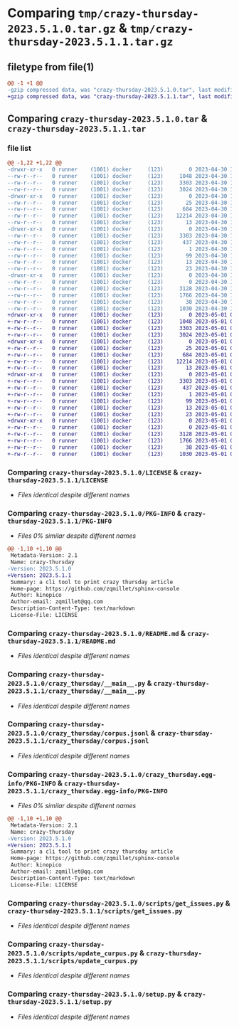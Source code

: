 # Comparing `tmp/crazy-thursday-2023.5.1.0.tar.gz` & `tmp/crazy-thursday-2023.5.1.1.tar.gz`

## filetype from file(1)

```diff
@@ -1 +1 @@
-gzip compressed data, was "crazy-thursday-2023.5.1.0.tar", last modified: Sun Apr 30 17:27:06 2023, max compression
+gzip compressed data, was "crazy-thursday-2023.5.1.1.tar", last modified: Mon May  1 05:28:18 2023, max compression
```

## Comparing `crazy-thursday-2023.5.1.0.tar` & `crazy-thursday-2023.5.1.1.tar`

### file list

```diff
@@ -1,22 +1,22 @@
-drwxr-xr-x   0 runner    (1001) docker     (123)        0 2023-04-30 17:27:06.539629 crazy-thursday-2023.5.1.0/
--rw-r--r--   0 runner    (1001) docker     (123)     1048 2023-04-30 17:26:52.000000 crazy-thursday-2023.5.1.0/LICENSE
--rw-r--r--   0 runner    (1001) docker     (123)     3303 2023-04-30 17:27:06.539629 crazy-thursday-2023.5.1.0/PKG-INFO
--rw-r--r--   0 runner    (1001) docker     (123)     3024 2023-04-30 17:26:52.000000 crazy-thursday-2023.5.1.0/README.md
-drwxr-xr-x   0 runner    (1001) docker     (123)        0 2023-04-30 17:27:06.539629 crazy-thursday-2023.5.1.0/crazy_thursday/
--rw-r--r--   0 runner    (1001) docker     (123)       25 2023-04-30 17:26:57.000000 crazy-thursday-2023.5.1.0/crazy_thursday/__init__.py
--rw-r--r--   0 runner    (1001) docker     (123)      684 2023-04-30 17:26:52.000000 crazy-thursday-2023.5.1.0/crazy_thursday/__main__.py
--rw-r--r--   0 runner    (1001) docker     (123)    12214 2023-04-30 17:26:57.000000 crazy-thursday-2023.5.1.0/crazy_thursday/corpus.jsonl
--rw-r--r--   0 runner    (1001) docker     (123)       13 2023-04-30 17:26:52.000000 crazy-thursday-2023.5.1.0/crazy_thursday/requirements.txt
-drwxr-xr-x   0 runner    (1001) docker     (123)        0 2023-04-30 17:27:06.539629 crazy-thursday-2023.5.1.0/crazy_thursday.egg-info/
--rw-r--r--   0 runner    (1001) docker     (123)     3303 2023-04-30 17:27:06.000000 crazy-thursday-2023.5.1.0/crazy_thursday.egg-info/PKG-INFO
--rw-r--r--   0 runner    (1001) docker     (123)      437 2023-04-30 17:27:06.000000 crazy-thursday-2023.5.1.0/crazy_thursday.egg-info/SOURCES.txt
--rw-r--r--   0 runner    (1001) docker     (123)        1 2023-04-30 17:27:06.000000 crazy-thursday-2023.5.1.0/crazy_thursday.egg-info/dependency_links.txt
--rw-r--r--   0 runner    (1001) docker     (123)       99 2023-04-30 17:27:06.000000 crazy-thursday-2023.5.1.0/crazy_thursday.egg-info/entry_points.txt
--rw-r--r--   0 runner    (1001) docker     (123)       13 2023-04-30 17:27:06.000000 crazy-thursday-2023.5.1.0/crazy_thursday.egg-info/requires.txt
--rw-r--r--   0 runner    (1001) docker     (123)       23 2023-04-30 17:27:06.000000 crazy-thursday-2023.5.1.0/crazy_thursday.egg-info/top_level.txt
-drwxr-xr-x   0 runner    (1001) docker     (123)        0 2023-04-30 17:27:06.539629 crazy-thursday-2023.5.1.0/scripts/
--rw-r--r--   0 runner    (1001) docker     (123)        0 2023-04-30 17:26:52.000000 crazy-thursday-2023.5.1.0/scripts/__init__.py
--rw-r--r--   0 runner    (1001) docker     (123)     3128 2023-04-30 17:26:52.000000 crazy-thursday-2023.5.1.0/scripts/get_issues.py
--rw-r--r--   0 runner    (1001) docker     (123)     1766 2023-04-30 17:26:52.000000 crazy-thursday-2023.5.1.0/scripts/update_curpus.py
--rw-r--r--   0 runner    (1001) docker     (123)       38 2023-04-30 17:27:06.539629 crazy-thursday-2023.5.1.0/setup.cfg
--rw-r--r--   0 runner    (1001) docker     (123)     1030 2023-04-30 17:26:52.000000 crazy-thursday-2023.5.1.0/setup.py
+drwxr-xr-x   0 runner    (1001) docker     (123)        0 2023-05-01 05:28:18.082893 crazy-thursday-2023.5.1.1/
+-rw-r--r--   0 runner    (1001) docker     (123)     1048 2023-05-01 05:28:01.000000 crazy-thursday-2023.5.1.1/LICENSE
+-rw-r--r--   0 runner    (1001) docker     (123)     3303 2023-05-01 05:28:18.082893 crazy-thursday-2023.5.1.1/PKG-INFO
+-rw-r--r--   0 runner    (1001) docker     (123)     3024 2023-05-01 05:28:01.000000 crazy-thursday-2023.5.1.1/README.md
+drwxr-xr-x   0 runner    (1001) docker     (123)        0 2023-05-01 05:28:18.082893 crazy-thursday-2023.5.1.1/crazy_thursday/
+-rw-r--r--   0 runner    (1001) docker     (123)       25 2023-05-01 05:28:08.000000 crazy-thursday-2023.5.1.1/crazy_thursday/__init__.py
+-rw-r--r--   0 runner    (1001) docker     (123)      684 2023-05-01 05:28:01.000000 crazy-thursday-2023.5.1.1/crazy_thursday/__main__.py
+-rw-r--r--   0 runner    (1001) docker     (123)    12214 2023-05-01 05:28:08.000000 crazy-thursday-2023.5.1.1/crazy_thursday/corpus.jsonl
+-rw-r--r--   0 runner    (1001) docker     (123)       13 2023-05-01 05:28:01.000000 crazy-thursday-2023.5.1.1/crazy_thursday/requirements.txt
+drwxr-xr-x   0 runner    (1001) docker     (123)        0 2023-05-01 05:28:18.082893 crazy-thursday-2023.5.1.1/crazy_thursday.egg-info/
+-rw-r--r--   0 runner    (1001) docker     (123)     3303 2023-05-01 05:28:18.000000 crazy-thursday-2023.5.1.1/crazy_thursday.egg-info/PKG-INFO
+-rw-r--r--   0 runner    (1001) docker     (123)      437 2023-05-01 05:28:18.000000 crazy-thursday-2023.5.1.1/crazy_thursday.egg-info/SOURCES.txt
+-rw-r--r--   0 runner    (1001) docker     (123)        1 2023-05-01 05:28:18.000000 crazy-thursday-2023.5.1.1/crazy_thursday.egg-info/dependency_links.txt
+-rw-r--r--   0 runner    (1001) docker     (123)       99 2023-05-01 05:28:18.000000 crazy-thursday-2023.5.1.1/crazy_thursday.egg-info/entry_points.txt
+-rw-r--r--   0 runner    (1001) docker     (123)       13 2023-05-01 05:28:18.000000 crazy-thursday-2023.5.1.1/crazy_thursday.egg-info/requires.txt
+-rw-r--r--   0 runner    (1001) docker     (123)       23 2023-05-01 05:28:18.000000 crazy-thursday-2023.5.1.1/crazy_thursday.egg-info/top_level.txt
+drwxr-xr-x   0 runner    (1001) docker     (123)        0 2023-05-01 05:28:18.082893 crazy-thursday-2023.5.1.1/scripts/
+-rw-r--r--   0 runner    (1001) docker     (123)        0 2023-05-01 05:28:01.000000 crazy-thursday-2023.5.1.1/scripts/__init__.py
+-rw-r--r--   0 runner    (1001) docker     (123)     3128 2023-05-01 05:28:01.000000 crazy-thursday-2023.5.1.1/scripts/get_issues.py
+-rw-r--r--   0 runner    (1001) docker     (123)     1766 2023-05-01 05:28:01.000000 crazy-thursday-2023.5.1.1/scripts/update_curpus.py
+-rw-r--r--   0 runner    (1001) docker     (123)       38 2023-05-01 05:28:18.082893 crazy-thursday-2023.5.1.1/setup.cfg
+-rw-r--r--   0 runner    (1001) docker     (123)     1030 2023-05-01 05:28:01.000000 crazy-thursday-2023.5.1.1/setup.py
```

### Comparing `crazy-thursday-2023.5.1.0/LICENSE` & `crazy-thursday-2023.5.1.1/LICENSE`

 * *Files identical despite different names*

### Comparing `crazy-thursday-2023.5.1.0/PKG-INFO` & `crazy-thursday-2023.5.1.1/PKG-INFO`

 * *Files 0% similar despite different names*

```diff
@@ -1,10 +1,10 @@
 Metadata-Version: 2.1
 Name: crazy-thursday
-Version: 2023.5.1.0
+Version: 2023.5.1.1
 Summary: a cli tool to print crazy thursday article
 Home-page: https://github.com/zqmillet/sphinx-console
 Author: kinopico
 Author-email: zqmillet@qq.com
 Description-Content-Type: text/markdown
 License-File: LICENSE
```

### Comparing `crazy-thursday-2023.5.1.0/README.md` & `crazy-thursday-2023.5.1.1/README.md`

 * *Files identical despite different names*

### Comparing `crazy-thursday-2023.5.1.0/crazy_thursday/__main__.py` & `crazy-thursday-2023.5.1.1/crazy_thursday/__main__.py`

 * *Files identical despite different names*

### Comparing `crazy-thursday-2023.5.1.0/crazy_thursday/corpus.jsonl` & `crazy-thursday-2023.5.1.1/crazy_thursday/corpus.jsonl`

 * *Files identical despite different names*

### Comparing `crazy-thursday-2023.5.1.0/crazy_thursday.egg-info/PKG-INFO` & `crazy-thursday-2023.5.1.1/crazy_thursday.egg-info/PKG-INFO`

 * *Files 0% similar despite different names*

```diff
@@ -1,10 +1,10 @@
 Metadata-Version: 2.1
 Name: crazy-thursday
-Version: 2023.5.1.0
+Version: 2023.5.1.1
 Summary: a cli tool to print crazy thursday article
 Home-page: https://github.com/zqmillet/sphinx-console
 Author: kinopico
 Author-email: zqmillet@qq.com
 Description-Content-Type: text/markdown
 License-File: LICENSE
```

### Comparing `crazy-thursday-2023.5.1.0/scripts/get_issues.py` & `crazy-thursday-2023.5.1.1/scripts/get_issues.py`

 * *Files identical despite different names*

### Comparing `crazy-thursday-2023.5.1.0/scripts/update_curpus.py` & `crazy-thursday-2023.5.1.1/scripts/update_curpus.py`

 * *Files identical despite different names*

### Comparing `crazy-thursday-2023.5.1.0/setup.py` & `crazy-thursday-2023.5.1.1/setup.py`

 * *Files identical despite different names*

